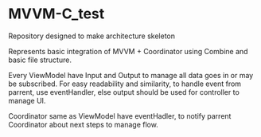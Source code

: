 # MVVM-C_test
Repository designed to make architecture skeleton

Represents basic integration of MVVM + Coordinator using Combine and basic file structure.

Every ViewModel have Input and Output to manage all data goes in or may be subscribed.
For easy readability and similarity, to handle event from parrent, use eventHandler, 
else output should be used for controller to manage UI.

Coordinator same as ViewModel have eventHadler, to notify parrent Coordinator about next steps to manage flow.

